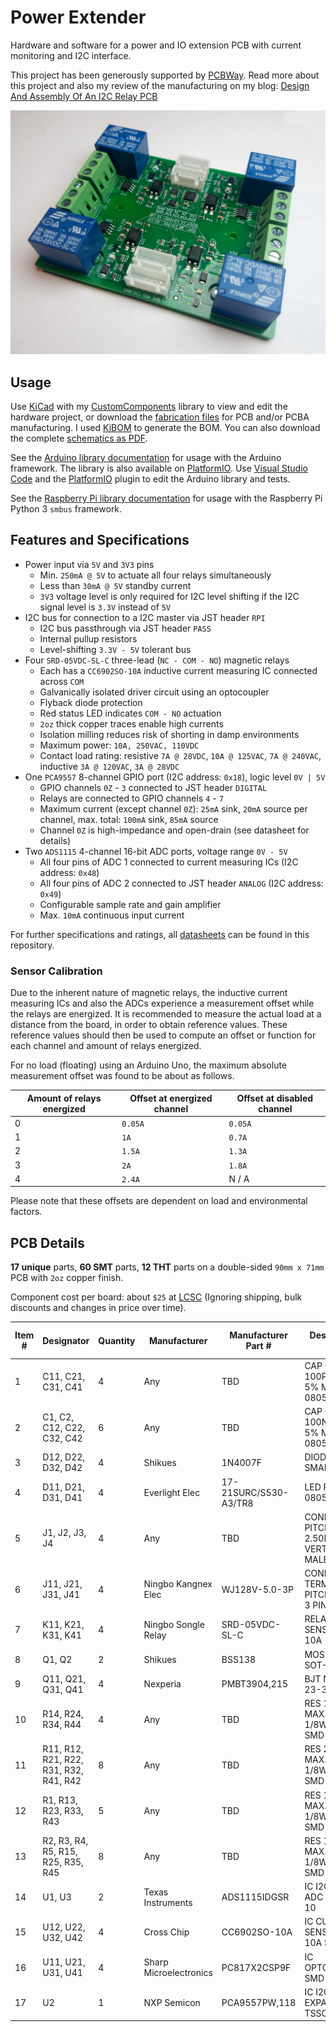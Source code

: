 # Power Extender

Hardware and software for a power and IO extension PCB with current monitoring and I2C interface.

This project has been generously supported by [PCBWay](https://www.pcbway.com/). Read more about this project and also my review of the manufacturing on my blog: [Design And Assembly Of An I2C Relay PCB](https://chrz.de/2021/07/16/design-and-assembly-of-an-i2c-relay-pcb/)

![PCB](https://raw.githubusercontent.com/StarGate01/power-extender/master/fabrication/rev1_1/delivery.jpg)

## Usage

Use [KiCad](https://www.kicad.org/) with my [CustomComponents](https://github.com/StarGate01/KiCadLibs) library to view and edit the hardware project, or download the [fabrication files](fabrication) for PCB and/or PCBA manufacturing. I used [KiBOM](https://github.com/SchrodingersGat/kibom) to generate the BOM. You can also download the complete [schematics as PDF](hardware/power-extender_schematics_rev1_1.pdf).

See the [Arduino library documentation](https://github.com/StarGate01/power-extender/tree/master/software/power-extender-arduino/lib/power-extender) for usage with the Arduino framework. The library is also available on [PlatformIO](https://platformio.org/lib/show/12563/power-extender). Use [Visual Studio Code](https://code.visualstudio.com/) and the [PlatformIO](https://platformio.org/) plugin to edit the Arduino library and tests.

See the [Raspberry Pi library documentation](https://github.com/StarGate01/power-extender/tree/master/software/power-extender-raspberrypi) for usage with the Raspberry Pi Python 3 `smbus` framework.

## Features and Specifications

- Power input via `5V` and `3V3` pins
  - Min. `250mA @ 5V` to actuate all four relays simultaneously
  - Less than `30mA @ 5V` standby current
  - `3V3` voltage level is only required for I2C level shifting if the I2C signal level is `3.3V` instead of `5V`
- I2C bus for connection to a I2C master via JST header `RPI`
  - I2C bus passthrough via JST header `PASS`
  - Internal pullup resistors
  - Level-shifting `3.3V - 5V` tolerant bus
- Four `SRD-05VDC-SL-C` three-lead (`NC - COM - NO`) magnetic relays
  - Each has a `CC6902SO-10A` inductive current measuring IC connected across `COM`
  - Galvanically isolated driver circuit using an optocoupler
  - Flyback diode protection
  - Red status LED indicates `COM - NO` actuation
  - `2oz` thick copper traces enable high currents
  - Isolation milling reduces risk of shorting in damp environments
  - Maximum power: `10A, 250VAC, 110VDC`
  - Contact load rating: resistive `7A @ 28VDC`, `10A @ 125VAC`, `7A @ 240VAC`, inductive `3A @ 120VAC`, `3A @ 28VDC`
- One `PCA9557` 8-channel GPIO port (I2C address: `0x18`), logic level `0V | 5V`
  - GPIO channels `0Z` - `3` connected to JST header `DIGITAL`
  - Relays are connected to GPIO channels `4` - `7`
  - Maximum current (except channel `0Z`): `25mA` sink, `20mA` source per channel, max. total: `100mA` sink, `85mA` source
  - Channel `0Z` is high-impedance and open-drain (see datasheet for details)
- Two `ADS1115` 4-channel 16-bit ADC ports, voltage range `0V - 5V`
  - All four pins of ADC 1 connected to current measuring ICs (I2C address: `0x48`)
  - All four pins of ADC 2 connected to JST header `ANALOG` (I2C address: `0x49`)
  - Configurable sample rate and gain amplifier
  - Max. `10mA` continuous input current

For further specifications and ratings, all [datasheets](https://github.com/StarGate01/power-extender/tree/master/datasheets) can be found in this repository.

### Sensor Calibration

Due to the inherent nature of magnetic relays, the inductive current measuring ICs and also the ADCs experience a measurement offset while the relays are energized. It is recommended to measure the actual load at a distance from the board, in order to obtain reference values. These reference values should then be used to compute an offset or function for each channel and amount of relays energized. 

For no load (floating) using an Arduino Uno, the maximum absolute measurement offset was found to be about as follows.

| Amount of relays energized | Offset at energized channel | Offset at disabled channel |
| -------------------------- | --------------------------- | -------------------------- |
| 0                          | `0.05A`                     | `0.05A`                    |
| 1                          | `1A`                        | `0.7A`                     |
| 2                          | `1.5A`                      | `1.3A`                     |
| 3                          | `2A`                        | `1.8A`                     |
| 4                          | `2.4A`                      | N / A                      |

Please note that these offsets are dependent on load and environmental factors.


## PCB Details

**17 unique** parts, **60 SMT** parts, **12 THT** parts on a double-sided `90mm x 71mm` PCB with `2oz` copper finish.

Component cost per board: about `$25` at [LCSC](https://lcsc.com/) (Ignoring shipping, bulk discounts and changes in price over time).

|Item #|Designator                            |Quantity|Manufacturer          |Manufacturer Part #  |Description / Value                         |Distributor|Distributor part #|Package / Footprint|Type|Notes|
|------|--------------------------------------|--------|----------------------|---------------------|--------------------------------------------|-----------|------------------|-------------------|----|-----|
|1     |C11, C21, C31, C41                    |4       |Any                   |TBD                  |CAP CER 100PF MAX. 5% MIN. 10V 0805 SMD     |Any        |TBD               |SMD 0805           |SMD |     |
|2     |C1, C2, C12, C22, C32, C42            |6       |Any                   |TBD                  |CAP CER 100NF MAX. 5% MIN. 10V 0805 SMD     |Any        |TBD               |SMD 0805           |SMD |     |
|3     |D12, D22, D32, D42                    |4       |Shikues               |1N4007F              |DIODE 1N4007 SMAF                           |LCSC       |C110856           |SMAF               |SMD |     |
|4     |D11, D21, D31, D41                    |4       |Everlight Elec        |17-21SURC/S530-A3/TR8|LED RED 2V 0805 SMD                         |LCSC       |C72037            |SMD 0805           |SMD |     |
|5     |J1, J2, J3, J4                        |4       |Any                   |TBD                  |CONN JST-XH PITCH-2.50MM VERTICAL MALE 5 PIN|Any        |TBD               |Through Hole       |PTH |     |
|6     |J11, J21, J31, J41                    |4       |Ningbo Kangnex Elec   |WJ128V-5.0-3P        |CONN SCREW TERMINAL PITCH-5.0MM 3 PIN 20A   |LCSC       |C8270             |Through Hole       |PTH |     |
|7     |K11, K21, K31, K41                    |4       |Ningbo Songle Relay   |SRD-05VDC-SL-C       |RELAY SEALED SENSITIVE 5V 10A               |LCSC       |C35449            |Through Hole       |PTH |     |
|8     |Q1, Q2                                |2       |Shikues               |BSS138               |MOSFET N-CH SOT-23-3                        |LCSC       |C112239           |SOT-23-3           |SMD |     |
|9     |Q11, Q21, Q31, Q41                    |4       |Nexperia              |PMBT3904,215         |BJT NPN SOT-23-3                            |LCSC       |C8667             |SOT-23-3           |SMD |     |
|10    |R14, R24, R34, R44                    |4       |Any                   |TBD                  |RES 100 OHM MAX. 1% MIN. 1/8W 0805 SMD      |Any        |TBD               |SMD 0805           |SMD |     |
|11    |R11, R12, R21, R22, R31, R32, R41, R42|8       |Any                   |TBD                  |RES 200 OHM MAX. 1% MIN. 1/8W 0805 SMD      |Any        |TBD               |SMD 0805           |SMD |     |
|12    |R1, R13, R23, R33, R43                |5       |Any                   |TBD                  |RES 1K OHM MAX. 1% MIN. 1/8W 0805 SMD       |Any        |TBD               |SMD 0805           |SMD |     |
|13    |R2, R3, R4, R5, R15, R25, R35, R45    |8       |Any                   |TBD                  |RES 10K OHM MAX. 1% MIN. 1/8W 0805 SMD      |Any        |TBD               |SMD 0805           |SMD |     |
|14    |U1, U3                                |2       |Texas Instruments     |ADS1115IDGSR         |IC I2C 4 CH ADC VSSOP-10                    |LCSC       |C37593            |VSSOP-10           |SMD |     |
|15    |U12, U22, U32, U42                    |4       |Cross Chip            |CC6902SO-10A         |IC CURRENT SENSOR 5V 10A SOP-8              |LCSC       |C350865           |SOP-8              |SMD |     |
|16    |U11, U21, U31, U41                    |4       |Sharp Microelectronics|PC817X2CSP9F         |IC OPTOCOUPLER SMD-4                        |LCSC       |C66405            |SMD-4              |SMD |     |
|17    |U2                                    |1       |NXP Semicon           |PCA9557PW,118        |IC I2C 8 CH IO EXPANDER TSSOP-16            |LCSC       |C141380           |TSSOP-16           |SMD |     |
